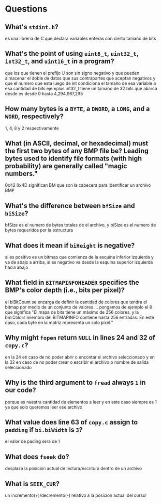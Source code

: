 # Questions

## What's `stdint.h`?

es una libreria  de C que declara variables enteras con cierto tamaño de bits

## What's the point of using `uint8_t`, `uint32_t`, `int32_t`, and `uint16_t` in a program?

que los que tienen el prefijo U son sin signo negativo y que pueden almacenar el doble de datos
que sus contrapartes que aceptan negativos y que el numero que esta luego de int condiciona el
tamaño de esa variable a esa cantidad de bits ejemplos int32_t tiene un tamaño de 32 bits que
abarca desde es desde 0 hasta 4,294,967,295

## How many bytes is a `BYTE`, a `DWORD`, a `LONG`, and a `WORD`, respectively?

1, 4, 8 y 2 respectivamente

## What (in ASCII, decimal, or hexadecimal) must the first two bytes of any BMP file be? Leading bytes used to identify file formats (with high probability) are generally called "magic numbers."

0x42 0x4D significan BM que son la cabecera para identificar un archivo BMP

## What's the difference between `bfSize` and `biSize`?

bfSize es el numero de bytes totales de el archivo,
y biSize es el numero de bytes requeridos por la estructura

## What does it mean if `biHeight` is negative?

si es positivo es un bitmap que comienza de la esquina inferior izquierda y va de abajo a arriba,
si es negativo va desde la esquina superior izquierda hacia abajo

## What field in `BITMAPINFOHEADER` specifies the BMP's color depth (i.e., bits per pixel)?

el biBitCount se encarga de definir la cantidad de colores que tendra el bitmap por medio de un conjunto  de valores ...
pongamos de ejemplo el 8 que significa "El mapa de bits tiene un máximo de 256 colores, y la bmiColors miembro
del BITMAPINFO contiene hasta 256 entradas. En este caso, cada byte en la matriz representa un solo píxel."

## Why might `fopen` return `NULL` in lines 24 and 32 of `copy.c`?

en la  24 en  caso de no  poder abrir o encontar el archivo seleccionado y  en la 32 en caso de
no poder crear o escribir el archivo o nombre de salida seleccionado

## Why is the third argument to `fread` always `1` in our code?

porque es nuestra cantidad de elementos a leer  y en este caso siempre es 1 ya que solo queremos leer ese archivo

## What value does line 63 of `copy.c` assign to `padding` if `bi.biWidth` is `3`?

el valor de pading sera de 1

## What does `fseek` do?

desplaza la posicion actual de lectura/escritura dentro de un archivo

## What is `SEEK_CUR`?

un incremento(+)/decremento(-) relativo a la posicion actual del cursor
